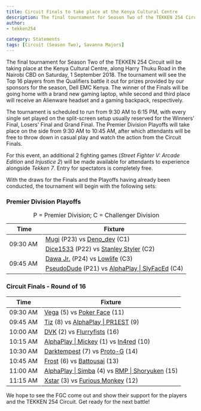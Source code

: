 ```yaml
---
title: Circuit Finals to take place at the Kenya Cultural Centre
description: The final tournament for Season Two of the TEKKEN 254 Circuit will be taking place at the Kenya Cultural Centre on Saturday, 1 September 2018.
author:
- tekken254

category: Statements
tags: [Circuit (Season Two), Savanna Majors]
---
```

<p>The final tournament for Season Two of the TEKKEN 254 Circuit will be taking place at the Kenya Cultural Centre, along Harry Thuku Road in the Nairobi CBD on Saturday, 1 September 2018. The tournament will see the Top 16 players from the Qualifiers battle it out for prizes provided by our sponsors for the season, Dell EMC Kenya. The winner of the Finals will be going home with a brand new gaming laptop, while second and third place will receive an Alienware headset and a gaming backpack, respectively.</p>
<p>The tournament is scheduled to run from 9:30 AM to 6:15 PM, with every single set played on the split-screen setup usually reserved for the Winners' Final, Losers' Final and Grand Final. The Premier Division Playoffs will take place on the side from 9:30 AM to 10:45 AM, after which attendants will be free to throw down in casual play and watch the action from the Circuit Finals.</p>
<p>For this event, an additional 2 fighting games (<em>Street Fighter V: Arcade Edition</em> and <em>Injustice 2</em>) will be made available for attendants to experience alongside <em>Tekken 7</em>. Entry for spectators is completely free.</p>
<p>With the draws for the Finals and the Playoffs having already been conducted, the tournament will begin with the following sets:</p>

<h3 class="semi-bold uppercase">Premier Division Playoffs</h3>
<table class="table table-responsive-lg post-table">
    <caption class="text-white">P = Premier Division; C = Challenger Division</caption>
    <thead>
        <tr>
            <th class="text-center" width="20%">Time</th>
            <th>Fixture</th>
        </tr>
    </thead>
    <tbody>
        <tr>
            <td class="align-middle text-center" rowspan="2" style="border-right: 1px solid white;">09:30 AM</td>
            <td>
                <a href="/fight-night/profile.html?id=7479116" target="_blank">Mugi</a> (P23) vs <a href="/fight-night/profile.html?id=2782272" target="_blank">Deno_dev</a> (C1)
            </td>
        </tr>
        <tr>
            <td>
                <a href="/fight-night/profile.html?id=2875928" target="_blank">Dice1533</a> (P22) vs <a href="/fight-night/profile.html?id=1998890" target="_blank">Stanley Styler</a> (C2)
            </td>
        </tr>
        <tr>
            <td class="align-middle text-center" rowspan="2" style="border-right: 1px solid white;">09:45 AM</td>
            <td>
                <a href="/fight-night/profile.html?id=3027689" target="_blank">Dawa Jr.</a> (P24) vs <a href="/fight-night/profile.html?id=6265787" target="_blank">Lowlife</a> (C3)
            </td>
        </tr>
        <tr>
            <td>
                <a href="/fight-night/profile.html?id=0051349" target="_blank">PseudoDude</a> (P21) vs <a href="/fight-night/profile.html?id=3797413" target="_blank">AlphaPlay | SlyFacEd</a> (C4)
            </td>
        </tr>
    </tbody>
</table>

<h3 class="semi-bold uppercase">Circuit Finals - Round of 16</h3>
<table class="table table-responsive-lg post-table">
    <thead>
        <tr>
            <th class="text-center" width="20%">Time</th>
            <th>Fixture</th>
        </tr>
    </thead>
    <tbody>
        <tr>
            <td class="align-middle text-center" style="border-right: 1px solid white;">09:30 AM</td>
            <td>
                <a href="/fight-night/profile.html?id=7167649" target="_blank">Vega</a> (5) vs <a href="/fight-night/profile.html?id=4291033" target="_blank">Poker Face</a> (11)
            </td>
        </tr>
        <tr>
            <td class="align-middle text-center" style="border-right: 1px solid white;">09:45 AM</td>
            <td>
                <a href="/fight-night/profile.html?id=4449622" target="_blank">Tiz</a> (8) vs <a href="/fight-night/profile.html?id=8665351" target="_blank">AlphaPlay | PR1EST</a> (9)
            </td>
        </tr>
        <tr>
            <td class="align-middle text-center" style="border-right: 1px solid white;">10:00 AM</td>
            <td>
                <a href="/fight-night/profile.html?id=4092983" target="_blank">DVK</a> (2) vs <a href="/fight-night/profile.html?id=9970940" target="_blank">Flurryfists</a> (16)
            </td>
        </tr>
        <tr>
            <td class="align-middle text-center" style="border-right: 1px solid white;">10:15 AM</td>
            <td>
                <a href="/fight-night/profile.html?id=2907096" target="_blank">AlphaPlay | Mickey</a> (1) vs <a href="/fight-night/profile.html?id=7900514" target="_blank">In4red</a> (10)
            </td>
        </tr>
        <tr>
            <td class="align-middle text-center" style="border-right: 1px solid white;">10:30 AM</td>
            <td>
                <a href="/fight-night/profile.html?id=0749083" target="_blank">Darktempest</a> (7) vs <a href="/fight-night/profile.html?id=2447761" target="_blank">Proto-G</a> (14)
            </td>
        </tr>
        <tr>
            <td class="align-middle text-center" style="border-right: 1px solid white;">10:45 AM</td>
            <td>
                <a href="/fight-night/profile.html?id=4644523" target="_blank">Frost</a> (6) vs <a href="/fight-night/profile.html?id=0145831" target="_blank">Battousai</a> (13)
            </td>
        </tr>
        <tr>
            <td class="align-middle text-center" style="border-right: 1px solid white;">11:00 AM</td>
            <td>
                <a href="/fight-night/profile.html?id=2685183" target="_blank">AlphaPlay | Simba</a> (4) vs <a href="/fight-night/profile.html?id=1677506" target="_blank">RMP | Shoryuken</a> (15)
            </td>
        </tr>
        <tr>
            <td class="align-middle text-center" style="border-right: 1px solid white;">11:15 AM</td>
            <td>
                <a href="/fight-night/profile.html?id=4183920" target="_blank">Xstar</a> (3) vs <a href="/fight-night/profile.html?id=3798058" target="_blank">Furious Monkey</a> (12)
            </td>
        </tr>
    </tbody>
</table>

<p>We hope to see the FGC come out and show their support for the players and the TEKKEN 254 Circuit. Get ready for the next battle!</p>